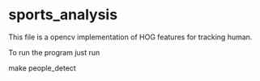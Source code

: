 sports_analysis
===============
This file is a opencv implementation of HOG features for tracking human. 

To run the program just run 

make people_detect
